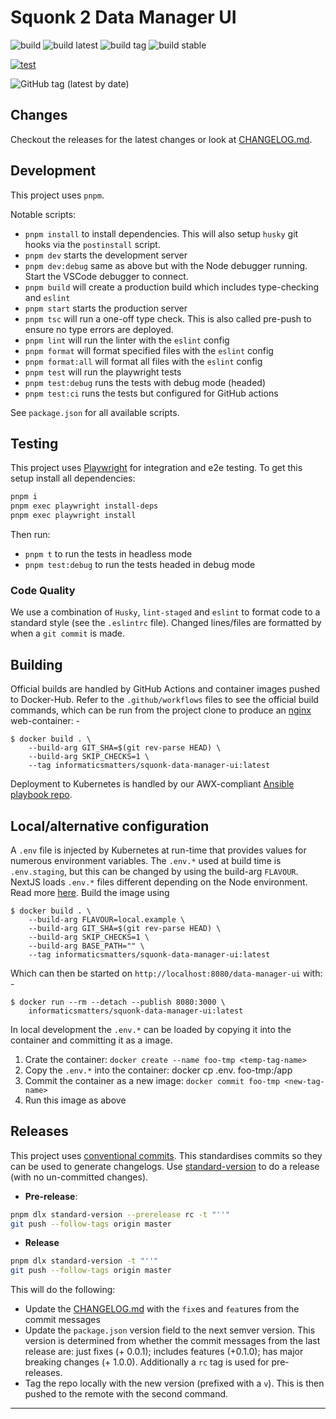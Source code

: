 # Squonk 2 Data Manager UI

![build](https://github.com/InformaticsMatters/squonk2-data-manager-ui/workflows/build/badge.svg)
![build latest](https://github.com/InformaticsMatters/squonk2-data-manager-ui/workflows/build%20latest/badge.svg)
![build tag](https://github.com/InformaticsMatters/squonk2-data-manager-ui/workflows/build%20tag/badge.svg)
![build stable](https://github.com/InformaticsMatters/squonk2-data-manager-ui/workflows/build%20stable/badge.svg)

[![test](https://github.com/InformaticsMatters/squonk2-data-manager-ui/actions/workflows/test.yaml/badge.svg)](https://github.com/InformaticsMatters/squonk2-data-manager-ui/actions/workflows/test.yaml)

![GitHub tag (latest by date)](https://img.shields.io/github/v/tag/InformaticsMatters/squonk2-data-manager-ui)

## Changes

Checkout the releases for the latest changes or look at [CHANGELOG.md](CHANGELOG.md).

## Development

This project uses `pnpm`.

Notable scripts:

- `pnpm install` to install dependencies. This will also setup `husky` git hooks via the `postinstall` script.
- `pnpm dev` starts the development server
- `pnpm dev:debug` same as above but with the Node debugger running. Start the VSCode debugger to connect.
- `pnpm build` will create a production build which includes type-checking and `eslint`
- `pnpm start` starts the production server
- `pnpm tsc` will run a one-off type check. This is also called pre-push to ensure no type errors are deployed.
- `pnpm lint` will run the linter with the `eslint` config
- `pnpm format` will format specified files with the `eslint` config
- `pnpm format:all` will format all files with the `eslint` config
- `pnpm test` will run the playwright tests
- `pnpm test:debug` runs the tests with debug mode (headed)
- `pnpm test:ci` runs the tests but configured for GitHub actions

See `package.json` for all available scripts.

## Testing

This project uses [Playwright](https://playwright.dev/) for integration and e2e testing. To get this setup install all dependencies:

```bash
pnpm i
pnpm exec playwright install-deps
pnpm exec playwright install
```

Then run:

- `pnpm t` to run the tests in headless mode
- `pnpm test:debug` to run the tests headed in debug mode
### Code Quality

We use a combination of `Husky`, `lint-staged` and `eslint` to format code to a standard style (see the `.eslintrc` file).
Changed lines/files are formatted by when a `git commit` is made.

## Building

Official builds are handled by GitHub Actions and container images pushed
to Docker-Hub. Refer to the `.github/workflows` files to see the official
build commands, which can be run from the project clone to produce an
[nginx] web-container: -

    $ docker build . \
        --build-arg GIT_SHA=$(git rev-parse HEAD) \
        --build-arg SKIP_CHECKS=1 \
        --tag informaticsmatters/squonk-data-manager-ui:latest

Deployment to Kubernetes is handled by our AWX-compliant [Ansible playbook repo].

## Local/alternative configuration
A `.env` file is injected by Kubernetes at run-time that provides values
for numerous environment variables. The `.env.*` used at build time is
`.env.staging`, but this can be changed by using the build-arg `FLAVOUR`.
NextJS loads `.env.*` files different depending on the Node environment. Read more
[here](https://nextjs.org/docs/basic-features/environment-variables#default-environment-variables).
Build the image using

    $ docker build . \
        --build-arg FLAVOUR=local.example \
        --build-arg GIT_SHA=$(git rev-parse HEAD) \
        --build-arg SKIP_CHECKS=1 \
        --build-arg BASE_PATH="" \
        --tag informaticsmatters/squonk-data-manager-ui:latest

Which can then be started on `http://localhost:8080/data-manager-ui` with: -

    $ docker run --rm --detach --publish 8080:3000 \
        informaticsmatters/squonk-data-manager-ui:latest

In local development the `.env.*` can be loaded by copying it into the container and
committing it as a image.

1. Crate the container: `docker create --name foo-tmp <temp-tag-name>`
2. Copy the `.env.*` into the container: docker cp .env.<FLAVOUR> foo-tmp:/app
3. Commit the container as a new image: `docker commit foo-tmp <new-tag-name>`
4. Run this image as above

## Releases

This project uses [conventional commits](https://www.conventionalcommits.org/en/v1.0.0/). This standardises commits so they can be used to generate changelogs. Use [standard-version](https://github.com/conventional-changelog/standard-version) to do a release (with no un-committed changes).

- **Pre-release**:

```bash
pnpm dlx standard-version --prerelease rc -t "''"
git push --follow-tags origin master
```


- **Release**
```bash
pnpm dlx standard-version -t "''"
git push --follow-tags origin master
```

This will do the following:

- Update the [CHANGELOG.md](CHANGELOG.md) with the `fix`es and `feat`ures from the commit messages
- Update the `package.json` version field to the next semver version. This version is determined from whether the commit messages from the last release are: just fixes (+ 0.0.1); includes features (+0.1.0); has major breaking changes (+ 1.0.0). Additionally a `rc` tag is used for pre-releases.
- Tag the repo locally with the new version (prefixed with a `v`). This is then pushed to the remote with the second command.

---

[ansible playbook repo]: https://github.com/InformaticsMatters/squonk2-data-manager-ui-ansible
[nginx]: https://hub.docker.com/_/nginx


